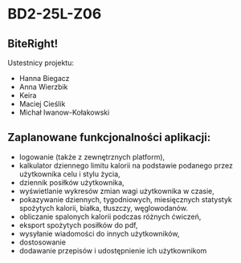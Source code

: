 # BD2-25L-Z06

## BiteRight!

Ustestnicy projektu:
- Hanna Biegacz
- Anna Wierzbik
- Keira 
- Maciej Cieślik
- Michał Iwanow-Kołakowski

## Zaplanowane funkcjonalności aplikacji:
- logowanie (także z zewnętrznych platform),
- kalkulator dziennego limitu kalorii na podstawie podanego przez użytkownika celu i stylu życia, 
- dziennik posiłków użytkownika,
- wyświetlanie wykresów zmian wagi użytkownika w czasie, 
- pokazywanie dziennych, tygodniowych, miesięcznych statystyk spożytych kalorii, białka, tłuszczy, węglowodanów.
- obliczanie spalonych kalorii podczas różnych ćwiczeń,
- eksport spożytych posiłków do pdf,
- wysyłanie wiadomości do innych użytkowników, 
- dostosowanie 
- dodawanie przepisów i udostępnienie ich użytkownikom
